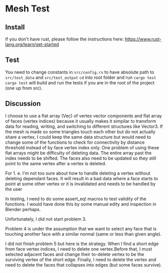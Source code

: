 # Mesh Test

## Install 
If you don't have rust, please follow the instructions here: 
https://www.rust-lang.org/learn/get-started

## Test
You need to change constants in ```src/config.rs``` to have absolute path to ```src/test_data``` and ```src/test_output```
```cd``` into root folder and run ```cargo test``` 
```cargo test``` will build and run the tests if you are in the root of the project (one up from src).

## Discussion 
I choose to use a flat array (Vec) of vertex vector components and flat array of faces (vertex indices) because it usually makes it simpilar to transform data
for reading, writing, and switching to different structures like Vector3. If the mesh is made so some triangles touch each other but do not actually share a vertex, I could keep the same data structure but would need to change some of the functions to check for connectivity by distance threshold instead of by face vertex index only. One problem of using these flat arrays might be difficulty of deleting data. The entire array past the index needs to be shifted. The faces also need to be updated so they still point to the same vertex after a vertex is deleted. 

For 1. e. I'm not too sure about how to handle deleting a vertex without deleting dependant faces. It will result in a bad data where a face starts to point at some other vertex or it is invalidated and needs to be handled by the user 

In testing, I need to do some assert_eq! macros to test validity of the functions. I would have done this by some manual edity and inspection in Blender perhaps.

Unfortunately, I did not start problem 3.

Problem 4 is under the assumption that we want to select any face that is touching another face with a similar normal (same or less than given angle).

I did not finish problem 5 but here is the strategy. When I find a short edge from face vertex indices, I need to delete one vertex.Before that, I must selected adjacent faces and change their to-delete vertex to be the surviving vertex of the short edge. Finally, I need to delete the vertex and need to delete the faces that collapses into edges (but some faces survive).




